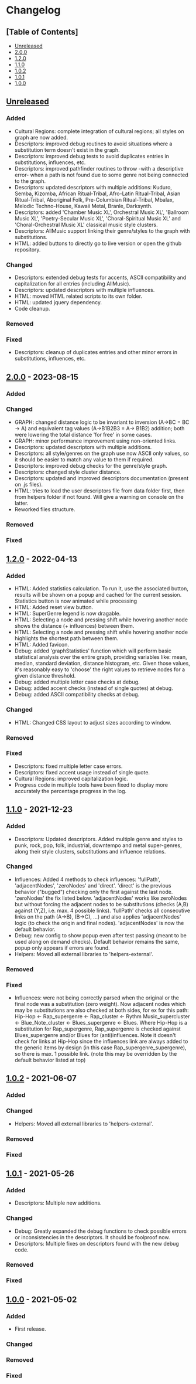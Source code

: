 # Changelog

## [Table of Contents]
- [Unreleased](#unreleased)
- [2.0.0](#200---2023-08-15)
- [1.2.0](#120---2022-04-13)
- [1.1.0](#110---2021-12-23)
- [1.0.2](#102---2021-06-07)
- [1.0.1](#101---2021-05-26)
- [1.0.0](#100---2021-05-02)

## [Unreleased][]
### Added
- Cultural Regions: complete integration of cultural regions; all styles on graph are now added.
- Descriptors: improved debug routines to avoid situations where a substitution term doesn't exist in the graph.
- Descriptors: improved debug tests to avoid duplicates entries in substitutions, influences, etc.
- Descriptors: improved pathfinder routines to throw -with a descriptive error- when a path is not found due to some genre not being connected to the graph.
- Descriptors: updated descriptors with multiple additions: Kuduro, Semba, Kizomba, African Ritual-Tribal, Afro-Latin Ritual-Tribal, Asian Ritual-Tribal, Aboriginal Folk, Pre-Columbian Ritual-Tribal, Mbalax, Melodic Techno-House, Kawaii Metal, Branle, Darksynth.
- Descriptors: added 'Chamber Music XL', Orchestral Music XL', 'Ballroom Music XL', 'Poetry-Secular Music XL', 'Choral-Spiritual Music XL' and 'Choral-Orchestral Music XL' classical music style clusters.
- Descriptors: AllMusic support linking their genre/styles to the graph with substitutions.
- HTML: added buttons to directly go to live version or open the github repository.
### Changed
- Descriptors: extended debug tests for accents, ASCII compatibility and capitalization for all entries (including AllMusic).
- Descriptors: updated descriptors with multiple influences.
- HTML: moved HTML related scripts to its own folder.
- HTML: updated jquery dependency.
- Code cleanup.
### Removed
### Fixed
- Descriptors: cleanup of duplicates entries and other minor errors in substitutions, influences, etc.

## [2.0.0] - 2023-08-15
### Added
### Changed
- GRAPH: changed distance logic to be invariant to inversion (A->BC = BC -> A) and equivalent tag values (A->B1B2B3 = A-> B1B2) addition; both were lowering the total distance 'for free' in some cases.
- GRAPH: minor performance improvement using non-oriented links.
- Descriptors: updated descriptors with multiple additions.
- Descriptors: all style/genres on the graph use now ASCII only values, so it should be easier to match any value to them if required.
- Descriptors: improved debug checks for the genre/style graph.
- Descriptors: changed style cluster distance.
- Descriptors: updated and improved descriptors documentation (present on .js files).
- HTML: tries to load the user descriptors file from data folder first, then from helpers folder if not found. Will give a warning on console on the latter.
- Reworked files structure.
### Removed
### Fixed

## [1.2.0] - 2022-04-13
### Added
- HTML: Added statistics calculation. To run it, use the associated button, results will be shown on a popup and cached for the current session. Statistics button is now animated while processing
- HTML: Added reset view button.
- HTML: SuperGenre legend is now dragable.
- HTML: Selecting a node and pressing shift while hovering another node shows the distance (+ influences) between them.
- HTML: Selecting a node and pressing shift while hovering another node highlights the shortest path between them.
- HTML: Added favicon.
- Debug: added 'graphStatistics' function which will perform basic statistical analysis over the entire graph, providing variables like: mean, median, standard deviation, distance histogram, etc. Given those values, it's reasonably easy to 'choose' the right values to retrieve nodes for a given distance threshold.
- Debug: added multiple letter case checks at debug.
- Debug: added accent checks (instead of single quotes) at debug.
- Debug: added ASCII compatibility checks at debug.
### Changed
- HTML: Changed CSS layout to adjust sizes according to window.
### Removed
### Fixed
- Descriptors: fixed multiple letter case errors.
- Descriptors: fixed accent usage instead of single quote.
- Cultural Regions: improved capitalization logic.
- Progress code in multiple tools have been fixed to display more accurately the percentage progress in the log.

## [1.1.0] - 2021-12-23
### Added
- Descriptors: Updated descriptors. Added multiple genre and styles to punk, rock, pop, folk, industrial, downtempo and metal super-genres, along their style clusters, substitutions and influence relations.
### Changed
- Influences: Added 4 methods to check influences: 'fullPath', 'adjacentNodes', 'zeroNodes' and 'direct'. 'direct' is the previous behavior ("bugged") checking only the first against the last node. 'zeroNodes' the fix listed below. 'adjacentNodes' works like zeroNodes but without forcing the adjacent nodes to be substitutions (checks (A,B) against (Y,Z), i.e. max. 4 possible links). 'fullPath' checks all consecutive links on the path (A->B), (B->C), ...) and also applies 'adjacentNodes' logic (to check the origin and final nodes). 'adjacentNodes' is now the default behavior.
- Debug: new config to show popup even after test passing (meant to be used along on demand checks). Default behavior remains the same, popup only appears if errors are found.
- Helpers: Moved all external libraries to 'helpers-external'.
### Removed
### Fixed
- Influences: were not being correctly parsed when the original or the final node was a substitution (zero weight). Now adjacent nodes which may be substitutions are also checked at both sides, for ex for this path: Hip-Hop <- Rap_supergenre <- Rap_cluster <- Rythm Music_supercluster <- Blue_Note_cluster <- Blues_supergenre <- Blues. Where Hip-Hop is a substitution for Rap_supergenre, Rap_supergenre is checked against Blues_supergenre and/or Blues for (anti)influences. Note it doesn't check for links at Hip-Hop since the influences link are always added to the generic items by design (in this case Rap_supergenre_supergenre), so there is max. 1 possible link. (note this may be overridden by the default behavior listed at top)

## [1.0.2] - 2021-06-07
### Added
### Changed
- Helpers: Moved all external libraries to 'helpers-external'.
### Removed
### Fixed

## [1.0.1] - 2021-05-26
### Added
- Descriptors: Multiple new additions.
### Changed
- Debug: Greatly expanded the debug functions to check possible errors or inconsistencies in the descriptors. It should be foolproof now.
- Descriptors: Multiple fixes on descriptors found with the new debug code.
### Removed
### Fixed

## [1.0.0] - 2021-05-02
### Added
- First release.
### Changed
### Removed
### Fixed

[Unreleased]: https://github.com/regorxxx/Music-Graph/compare/v2.0.0...HEAD
[2.0.0]: https://github.com/regorxxx/Music-Graph/compare/v1.2.0...v2.0.0
[1.2.0]: https://github.com/regorxxx/Music-Graph/compare/v1.1.0...v1.2.0
[1.1.0]: https://github.com/regorxxx/Music-Graph/compare/v1.0.2...v1.1.0
[1.0.2]: https://github.com/regorxxx/Music-Graph/compare/v1.0.1...v1.0.2
[1.0.1]: https://github.com/regorxxx/Music-Graph/compare/v1.0.0...v1.0.1
[1.0.0]: https://github.com/regorxxx/Music-Graph/compare/18ef1d3...v1.0.0